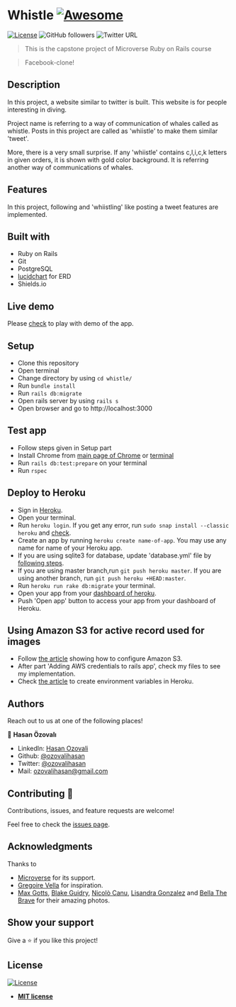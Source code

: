 # Whistle [![Awesome](https://cdn.rawgit.com/sindresorhus/awesome/d7305f38d29fed78fa85652e3a63e154dd8e8829/media/badge.svg)](https://github.com/ozovalihasan/whistle)

[![License](https://img.shields.io/badge/License-MIT-green.svg)]()
![GitHub followers](https://img.shields.io/github/followers/ozovalihasan?label=ozovalihasan&style=social)
![Twitter URL](https://img.shields.io/twitter/follow/ozovalihasan?label=Follow&style=social)

> This is the capstone project of Microverse Ruby on Rails course

> Facebook-clone!

## Description

In this project, a website similar to twitter is built. This website is for people interesting in diving.

Project name is referring to a way of communication of whales called as whistle. Posts in this project are called as 'whiistle' to make them similar 'tweet'.

More, there is a very small surprise. If any 'whiistle' contains c,l,i,c,k letters in given orders, it is shown with gold color background. It is referring another way of communications of whales.

## Features

In this project, following and 'whiistling' like posting a tweet features are implemented.

## Built with

- Ruby on Rails
- Git
- PostgreSQL
- [lucidchart](www.lucidchart.com) for ERD
- Shields.io

## Live demo

Please [check](https://whiistle.herokuapp.com/) to play with demo of the app.

## Setup

- Clone this repository
- Open terminal
- Change directory by using `cd whistle/`
- Run `bundle install`
- Run `rails db:migrate`
- Open rails server by using `rails s`
- Open browser and go to http://localhost:3000

## Test app

- Follow steps given in Setup part
- Install Chrome from [main page of Chrome](https://www.google.com/chrome/) or [terminal](https://linuxize.com/post/how-to-install-google-chrome-web-browser-on-ubuntu-18-04/)
- Run `rails db:test:prepare` on your terminal
- Run `rspec`

## Deploy to Heroku

- Sign in [Heroku](https://www.heroku.com/).
- Open your terminal.
- Run `heroku login`. If you get any error, run `sudo snap install --classic heroku` and [check](https://devcenter.heroku.com/articles/heroku-cli).
- Create an app by running `heroku create name-of-app`. You may use any name for name of your Heroku app.
- If you are using sqlite3 for database, update 'database.yml' file by [following steps](https://devcenter.heroku.com/articles/sqlite3).
- If you are using master branch,run `git push heroku master`. If you are using another branch, run `git push heroku +HEAD:master`.
- Run `heroku run rake db:migrate` your terminal.
- Open your app from your [dashboard of heroku](https://dashboard.heroku.com/).
- Push 'Open app' button to access your app from your dashboard of Heroku.

## Using Amazon S3 for active record used for images

- Follow [the article](https://medium.com/@iachieve80/rails-6-0-upload-images-using-active-storage-and-amazon-simpl.e-storage-service-amazon-s3-36861c03dc4a) showing how to configure Amazon S3.
- After part 'Adding AWS credentials to rails app', check my files to see my implementation.
- Check [the article](https://devcenter.heroku.com/articles/config-vars) to create environment variables in Heroku.

## Authors

Reach out to us at one of the following places!

👤 **Hasan Özovalı**

- LinkedIn: [Hasan Ozovali](https://www.linkedin.com/in/hasan-ozovali/)
- Github: [@ozovalihasan](https://github.com/ozovalihasan)
- Twitter: [@ozovalihasan](https://twitter.com/ozovalihasan)
- Mail: [ozovalihasan@gmail.com](ozovalihasan@gmail.com)

## Contributing 🤝

Contributions, issues, and feature requests are welcome!

Feel free to check the [issues page](https://github.com/ozovalihasan/whistle/issues).

## Acknowledgments

Thanks to

- [Microverse](http://microverse.org/) for its support.
- [Gregoire Vella](https://www.behance.net/gregoirevella) for inspiration.
- [Max Gotts](https://unsplash.com/@maxgotts), [Blake Guidry](https://unsplash.com/@blakeguidry), [Nicolò Canu](https://unsplash.com/@nickkk), [Lisandra Gonzalez](https://unsplash.com/@lisportanova) and [Bella The Brave](https://unsplash.com/@bella_the_brave) for their amazing photos.

## Show your support

Give a ⭐️ if you like this project!

## License

[![License](http://img.shields.io/:license-mit-blue.svg?style=flat-square)](http://badges.mit-license.org)

- **[MIT license](http://opensource.org/licenses/mit-license.php)**
